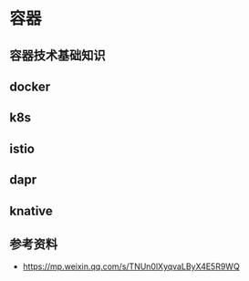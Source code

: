 # 容器
## 容器技术基础知识
## docker
## k8s
## istio
## dapr
## knative
## 参考资料
- https://mp.weixin.qq.com/s/TNUn0lXyqvaLByX4E5R9WQ
